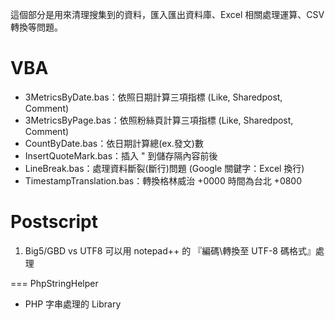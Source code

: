 這個部分是用來清理搜集到的資料，匯入匯出資料庫、Excel 相關處理運算、CSV 轉換等問題。

VBA
===
- 3MetricsByDate.bas：依照日期計算三項指標 (Like, Sharedpost, Comment)
- 3MetricsByPage.bas：依照粉絲頁計算三項指標 (Like, Sharedpost, Comment)
- CountByDate.bas：依日期計算總(ex.發文)數
- InsertQuoteMark.bas：插入 " 到儲存隔內容前後
- LineBreak.bas：處理資料斷裂(斷行)問題 (Google 關鍵字：Excel  換行)
- TimestampTranslation.bas：轉換格林威治 +0000 時間為台北 +0800

Postscript
===
1. Big5/GBD vs UTF8 可以用 notepad++ 的 『編碼\轉換至 UTF-8 碼格式』處理

===
PhpStringHelper
- PHP 字串處理的 Library
